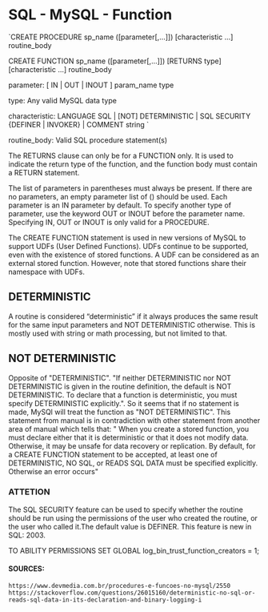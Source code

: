 # SQL - MySQL - Function


`CREATE PROCEDURE sp_name ([parameter[,...]])
[characteristic ...] routine_body

CREATE FUNCTION sp_name ([parameter[,...]])
[RETURNS type]
[characteristic ...] routine_body

parameter:
 [ IN | OUT | INOUT ] param_name type

type:
 Any valid MySQL data type

characteristic:
 LANGUAGE SQL
 | [NOT] DETERMINISTIC
 | SQL SECURITY {DEFINER | INVOKER}
 | COMMENT string
`

routine_body:
 Valid SQL procedure statement(s)


The RETURNS clause can only be for a FUNCTION only. It is used to indicate the return type of the function, 
and the function body must contain a RETURN statement.


The list of parameters in parentheses must always be present. If there are no parameters, 
an empty parameter list of () should be used. Each parameter is an IN parameter by default. 
To specify another type of parameter, use the keyword OUT or INOUT before the parameter name. 
Specifying IN, OUT or INOUT is only valid for a PROCEDURE.


The CREATE FUNCTION statement is used in new versions of MySQL to support UDFs (User Defined Functions).
UDFs continue to be supported, even with the existence of stored functions. A UDF can be considered as an external stored function. 
However, note that stored functions share their namespace with UDFs.


## DETERMINISTIC

A routine is considered “deterministic” if it always produces the same result for the same input parameters and NOT DETERMINISTIC otherwise.
This is mostly used with string or math processing, but not limited to that.


## NOT DETERMINISTIC

Opposite of "DETERMINISTIC". "If neither DETERMINISTIC nor NOT DETERMINISTIC is given in the routine definition, the default is NOT DETERMINISTIC.
To declare that a function is deterministic, you must specify DETERMINISTIC explicitly.". So it seems that if no statement is made, 
MySQl will treat the function as "NOT DETERMINISTIC". This statement from manual is in contradiction with other statement from another area of manual
which tells that: " When you create a stored function, you must declare either that it is deterministic or that it does not modify data. 
Otherwise, it may be unsafe for data recovery or replication. By default, for a CREATE FUNCTION statement to be accepted, at least one of DETERMINISTIC,
NO SQL, or READS SQL DATA must be specified explicitly. Otherwise an error occurs"


### ATTETION
The SQL SECURITY feature can be used to specify whether the routine should be run using the permissions of the user who created the routine, 
or the user who called it.The default value is DEFINER. This feature is new in SQL: 2003.

TO ABILITY PERMISSIONS
SET GLOBAL log_bin_trust_function_creators = 1;


#### SOURCES:

	https://www.devmedia.com.br/procedures-e-funcoes-no-mysql/2550
	https://stackoverflow.com/questions/26015160/deterministic-no-sql-or-reads-sql-data-in-its-declaration-and-binary-logging-i

	




